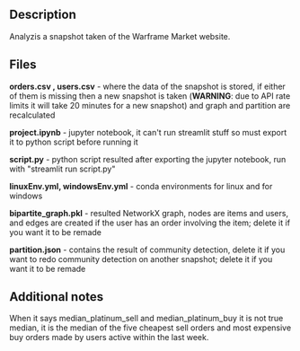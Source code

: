 
## Description
Analyzis a snapshot taken of the Warframe Market website. 

## Files
**orders.csv , users.csv** - where the data of the snapshot is stored, if either of them is missing then a new snapshot is taken (**WARNING**: due to API rate limits it will take 20 minutes for a new snapshot) and graph and partition are recalculated

**project.ipynb** - jupyter notebook, it can't run streamlit stuff so must export it to python script before running it

**script.py** - python script resulted after exporting the jupyter notebook, run with "streamlit run script.py"

**linuxEnv.yml, windowsEnv.yml** - conda environments for linux and for windows

**bipartite_graph.pkl** - resulted NetworkX graph, nodes are items and users, and edges are created if the user has an order involving the item; delete it if you want it to be remade

**partition.json** - contains the result of community detection, delete it if you want to redo community detection on another snapshot; delete it if you want it to be remade

## Additional notes
When it says median_platinum_sell and median_platinum_buy it is not true median, it is the median of the five cheapest sell orders and most expensive buy orders made by users active within the last week.

